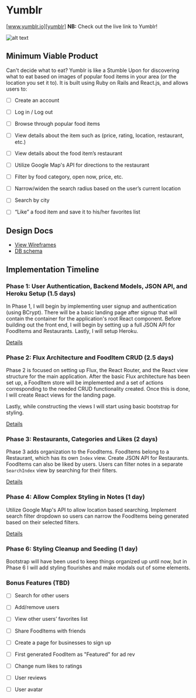 # Yumblr

[www.yumblr.io][yumblr] **NB:** Check out the live link to Yumblr!

[yumblr]: http://www.yumblr.io

![alt text](http://res.cloudinary.com/yumblr/image/upload/v1448955568/app/yumblr.jpg "www.yumblr.io")

## Minimum Viable Product

Can't decide what to eat? Yumblr is like a Stumble Upon for discovering what to
eat based on images of popular food items in your area (or the location you set
  it to). It is built using Ruby on Rails and React.js, and allows users to:

<!-- This is a Markdown checklist. Use it to keep track of your progress! -->

- [ ] Create an account
- [ ] Log in / Log out
- [ ] Browse through popular food items
- [ ] View details about the item such as (price, rating, location, restaurant, etc.)
- [ ] View details about the food item’s restaurant
- [ ] Utilize Google Map's API for directions to the restaurant
- [ ] Filter by food category, open now, price, etc.
- [ ] Narrow/widen the search radius based on the user’s current location
- [ ] Search by city
- [ ] “Like” a food item and save it to his/her favorites list


## Design Docs
* [View Wireframes][view]
* [DB schema][schema]

[view]: ./docs/views.md
[schema]: ./docs/schema.md

## Implementation Timeline

### Phase 1: User Authentication, Backend Models, JSON API, and Heroku Setup (1.5 days)

In Phase 1, I will begin by implementing user signup and authentication (using
BCrypt). There will be a basic landing page after signup that will contain the
container for the application's root React component. Before building out the
front end, I will begin by setting up a full JSON API for FoodItems and Restaurants.
Lastly, I will setup Heroku.

[Details][phase-one]

### Phase 2: Flux Architecture and FoodItem CRUD (2.5 days)

Phase 2 is focused on setting up Flux, the React Router, and the React view
structure for the main application. After the basic Flux architecture has been
set up, a FoodItem store will be implemented and a set of actions corresponding to
the needed CRUD functionality created. Once this is done, I will create React
views for the landing page.

Lastly, while constructing the views I will start using basic bootstrap for
styling.

[Details][phase-two]

### Phase 3: Restaurants, Categories and Likes (2 days)

Phase 3 adds organization to the FoodItems. FoodItems belong to a Restaurant,
which has its own `Index` view. Create JSON API for Restaurants. FoodItems can
also be liked by users. Users can filter notes in a separate `SearchIndex`
view by searching for their filters.

[Details][phase-three]

### Phase 4: Allow Complex Styling in Notes (1 day)

Utilize Google Map's API to allow location based searching. Implement search
filter dropdown so users can narrow the FoodItems being generated based on their
selected filters.

[Details][phase-four]

### Phase 6: Styling Cleanup and Seeding (1 day)

Bootstrap will have been used to keep things organized up until now, but in
Phase 6 I will add styling flourishes and make modals out of some elements.

### Bonus Features (TBD)
- [ ] Search for other users
- [ ] Add/remove users
- [ ] View other users’ favorites list
- [ ] Share FoodItems with friends
- [ ] Create a page for businesses to sign up
- [ ] First generated FoodItem as "Featured" for ad rev
- [ ] Change num likes to ratings
- [ ] User reviews
- [ ] User avatar


[phase-one]: ./docs/phases/phase1.md
[phase-two]: ./docs/phases/phase2.md
[phase-three]: ./docs/phases/phase3.md
[phase-four]: ./docs/phases/phase4.md
